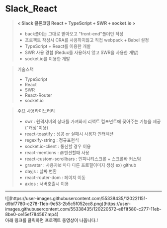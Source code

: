 # Slack_React

> <b>< Slack 클론코딩 React + TypeScript + SWR + socket.io ></b> </br>
>- back폴더는 그대로 받아오고 "front-end"폴더만 작성
>- 프로젝트 작성시 CRA를 사용하지않고 직접 webpack + Babel 설정
>- TypeScript + React를 이용한 개발
>- SWR 사용 경험 (Redux를 사용하지 않고 SWR을 사용한 개발)
>- socket.io를 이용한 개발

> 기술스택
>- TypeScript
>- React
>- SWR
>- React-Router
>- socket.io

> 주요 사용라이브러리
>- swr : 원격서버의 상태를 가져와서 리액트 컴포넌트에 꽂아주는 기능을 제공 ("캐싱"이용)
>- react-toastify : 성공 or 실패시 사용자 인터렉션
>- regexify-string : 정규표현식
>- socket.io-client : 통신할 경우 이용
>- react-mentions : @멘션할때 사용
>- react-custom-scrollbars : 인피니티스크롤 + 스크롤바 커스텀
>- gravatar : 사용자id 마다 다른 프로필이미지 생성 ex) github
>- dayjs : 날짜 변환
>- react-router-dom : 페이지 이동
>- axios : 서버호출시 이용

<hr/>
![](https://user-images.githubusercontent.com/55338435/120221151-d9bf7780-c278-11eb-9e53-2b5c5f052ec8.png)(https://user-images.githubusercontent.com/55338435/120220572-e8f1f580-c277-11eb-8be0-ce15ef784567.mp4)

<br/>
아래 링크를 클릭하면 프로젝트 동영상이 나옵니다.!
